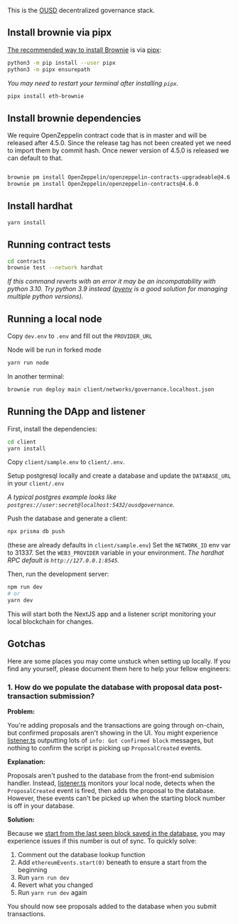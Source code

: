 This is the [OUSD](https://ousd.com) decentralized governance stack.

## Install brownie via pipx 

[The recommended way to install Brownie](https://eth-brownie.readthedocs.io/en/stable/install.html) is via [pipx](https://github.com/pipxproject/pipx):

```bash
python3 -m pip install --user pipx
python3 -m pipx ensurepath
```

_You may need to restart your terminal after installing `pipx`._

```bash
pipx install eth-brownie
```

## Install brownie dependencies

We require OpenZeppelin contract code that is in master and will be released after 4.5.0. Since the release
tag has not been created yet we need to import them by commit hash. Once newer version of 4.5.0 is released
we can default to that.

```bash

brownie pm install OpenZeppelin/openzeppelin-contracts-upgradeable@4.6.0
brownie pm install OpenZeppelin/openzeppelin-contracts@4.6.0
```

## Install hardhat

```bash
yarn install
```

## Running contract tests

```bash
cd contracts
brownie test --network hardhat
```

_If this command reverts with an error it may be an incompatability with python 3.10. Try python 3.9 instead ([pyenv](https://github.com/pyenv/pyenv) is a good solution for managing multiple python versions)._

## Running a local node

Copy `dev.env` to `.env` and fill out the `PROVIDER_URL`

Node will be run in forked mode

```bash
yarn run node
```

In another terminal:

```bash
brownie run deploy main client/networks/governance.localhost.json
```

## Running the DApp and listener

First, install the dependencies:

```bash
cd client
yarn install
```

Copy `client/sample.env` to `client/.env`.

Setup postgresql locally and create a database and update the `DATABASE_URL` in your `client/.env`

_A typical postgres example looks like `postgres://user:secret@localhost:5432/ousdgovernance`._

Push the database and generate a client:

```bash
npx prisma db push
```

(these are already defaults in `client/sample.env`)
Set the `NETWORK_ID` env var to 31337.
Set the `WEB3_PROVIDER` variable in your environment.
_The hardhat RPC default is `http://127.0.0.1:8545`._

Then, run the development server:

```bash
npm run dev
# or
yarn dev
```

This will start both the NextJS app and a listener script monitoring your local blockchain for changes.

## Gotchas

Here are some places you may come unstuck when setting up locally. If you find any yourself, please document them here to help your fellow engineers:

### 1. How do we populate the database with proposal data post- transaction submission?

**Problem:**

You're adding proposals and the transactions are going through on-chain, but confirmed proposals aren't showing in the UI. You might experience [listener.ts](/client/listener.ts) outputting lots of `info: Got confirmed block` messages, but nothing to confirm the script is picking up `ProposalCreated` events.

**Explanation:**

Proposals aren't pushed to the database from the front-end submision handler. Instead, [listener.ts](/client/listener.ts) monitors your local node, detects when the `ProposalCreated` event is fired, then adds the proposal to the database. However, these events can't be picked up when the starting block number is off in your database.

**Solution:**

Because we [start from the last seen block saved in the database](/client/listener.ts#L121), you may experience issues if this number is out of sync. To quickly solve:

1. Comment out the database lookup function
2. Add `ethereumEvents.start(0)` beneath to ensure a start from the beginning
3. Run `yarn run dev`
4. Revert what you changed
5. Run `yarn run dev` again

You should now see proposals added to the database when you submit transactions.

